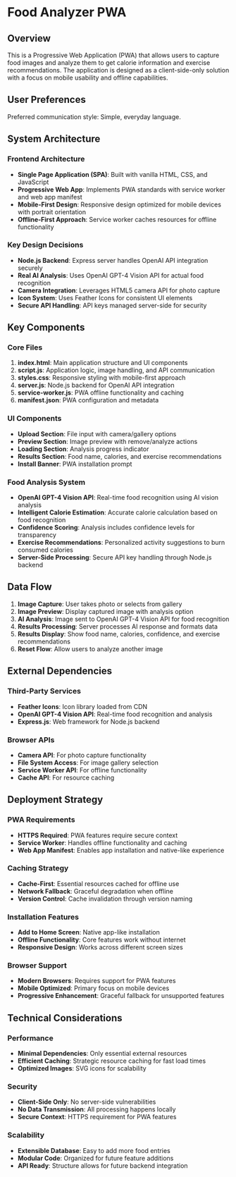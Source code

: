 # Food Analyzer PWA

## Overview

This is a Progressive Web Application (PWA) that allows users to capture food images and analyze them to get calorie information and exercise recommendations. The application is designed as a client-side-only solution with a focus on mobile usability and offline capabilities.

## User Preferences

Preferred communication style: Simple, everyday language.

## System Architecture

### Frontend Architecture
- **Single Page Application (SPA)**: Built with vanilla HTML, CSS, and JavaScript
- **Progressive Web App**: Implements PWA standards with service worker and web app manifest
- **Mobile-First Design**: Responsive design optimized for mobile devices with portrait orientation
- **Offline-First Approach**: Service worker caches resources for offline functionality

### Key Design Decisions
- **Node.js Backend**: Express server handles OpenAI API integration securely
- **Real AI Analysis**: Uses OpenAI GPT-4 Vision API for actual food recognition
- **Camera Integration**: Leverages HTML5 camera API for photo capture
- **Icon System**: Uses Feather Icons for consistent UI elements
- **Secure API Handling**: API keys managed server-side for security

## Key Components

### Core Files
1. **index.html**: Main application structure and UI components
2. **script.js**: Application logic, image handling, and API communication
3. **styles.css**: Responsive styling with mobile-first approach
4. **server.js**: Node.js backend for OpenAI API integration
5. **service-worker.js**: PWA offline functionality and caching
6. **manifest.json**: PWA configuration and metadata

### UI Components
- **Upload Section**: File input with camera/gallery options
- **Preview Section**: Image preview with remove/analyze actions
- **Loading Section**: Analysis progress indicator
- **Results Section**: Food name, calories, and exercise recommendations
- **Install Banner**: PWA installation prompt

### Food Analysis System
- **OpenAI GPT-4 Vision API**: Real-time food recognition using AI vision analysis
- **Intelligent Calorie Estimation**: Accurate calorie calculation based on food recognition
- **Confidence Scoring**: Analysis includes confidence levels for transparency
- **Exercise Recommendations**: Personalized activity suggestions to burn consumed calories
- **Server-Side Processing**: Secure API key handling through Node.js backend

## Data Flow

1. **Image Capture**: User takes photo or selects from gallery
2. **Image Preview**: Display captured image with analysis option
3. **AI Analysis**: Image sent to OpenAI GPT-4 Vision API for food recognition
4. **Results Processing**: Server processes AI response and formats data
5. **Results Display**: Show food name, calories, confidence, and exercise recommendations
6. **Reset Flow**: Allow users to analyze another image

## External Dependencies

### Third-Party Services
- **Feather Icons**: Icon library loaded from CDN
- **OpenAI GPT-4 Vision API**: Real-time food recognition and analysis
- **Express.js**: Web framework for Node.js backend

### Browser APIs
- **Camera API**: For photo capture functionality
- **File System Access**: For image gallery selection
- **Service Worker API**: For offline functionality
- **Cache API**: For resource caching

## Deployment Strategy

### PWA Requirements
- **HTTPS Required**: PWA features require secure context
- **Service Worker**: Handles offline functionality and caching
- **Web App Manifest**: Enables app installation and native-like experience

### Caching Strategy
- **Cache-First**: Essential resources cached for offline use
- **Network Fallback**: Graceful degradation when offline
- **Version Control**: Cache invalidation through version naming

### Installation Features
- **Add to Home Screen**: Native app-like installation
- **Offline Functionality**: Core features work without internet
- **Responsive Design**: Works across different screen sizes

### Browser Support
- **Modern Browsers**: Requires support for PWA features
- **Mobile Optimized**: Primary focus on mobile devices
- **Progressive Enhancement**: Graceful fallback for unsupported features

## Technical Considerations

### Performance
- **Minimal Dependencies**: Only essential external resources
- **Efficient Caching**: Strategic resource caching for fast load times
- **Optimized Images**: SVG icons for scalability

### Security
- **Client-Side Only**: No server-side vulnerabilities
- **No Data Transmission**: All processing happens locally
- **Secure Context**: HTTPS requirement for PWA features

### Scalability
- **Extensible Database**: Easy to add more food entries
- **Modular Code**: Organized for future feature additions
- **API Ready**: Structure allows for future backend integration